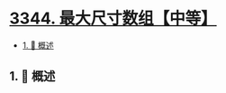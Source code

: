 # [3344. 最大尺寸数组【中等】](https://github.com/Tdahuyou/TNotes.leetcode/tree/main/notes/3344.%20%E6%9C%80%E5%A4%A7%E5%B0%BA%E5%AF%B8%E6%95%B0%E7%BB%84%E3%80%90%E4%B8%AD%E7%AD%89%E3%80%91)

<!-- region:toc -->

- [1. 📝 概述](#1--概述)

<!-- endregion:toc -->

## 1. 📝 概述
